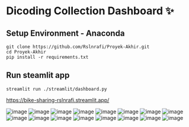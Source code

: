 # Dicoding Collection Dashboard ✨

## Setup Environment - Anaconda
```
git clone https://github.com/Rslnrafi/Proyek-Akhir.git
cd Proyek-Akhir
pip install -r requirements.txt
```

## Run steamlit app
```
streamlit run ./streamlit/dashboard.py
```
https://bike-sharing-rslnrafi.streamlit.app/

![image](https://github.com/user-attachments/assets/4645ce7b-046d-49f6-b346-57a78eaacd29)
![image](https://github.com/user-attachments/assets/e1259ecd-9a76-45b5-9d92-c0625c82d120)
![image](https://github.com/user-attachments/assets/c2b29dfd-fbd5-4367-883d-5e6548e24a7a)
![image](https://github.com/user-attachments/assets/00ca46dc-7f63-4f3d-9ed9-afde715c6cda)
![image](https://github.com/user-attachments/assets/09c40e95-4a50-4f72-a357-d29e28d98b21)
![image](https://github.com/user-attachments/assets/cb47ecf3-695a-4030-974e-540232fc4ec1)
![image](https://github.com/user-attachments/assets/6bb1ceb3-b721-4777-87ac-3a4299a32bfa)
![image](https://github.com/user-attachments/assets/25ddc6b3-bc31-465b-ba2d-c8d50a412f6f)
![image](https://github.com/user-attachments/assets/aa9ee7ab-3472-46fc-9832-4eb7191f72e8)
![image](https://github.com/user-attachments/assets/b6ccde75-9959-4f3f-aae3-88760d5057da)
![image](https://github.com/user-attachments/assets/a9d93854-9101-43d4-a161-8e4b4246f80e)
![image](https://github.com/user-attachments/assets/a4817b3c-36f1-4962-8ce2-8a0c09639fbb)
![image](https://github.com/user-attachments/assets/63f8de97-36d7-4001-a4fa-52856909a474)
![image](https://github.com/user-attachments/assets/e7d6a723-55e8-4cbf-9846-00ae2a10a191)
![image](https://github.com/user-attachments/assets/2812b52f-c746-419c-bf9f-298a03a16128)
![image](https://github.com/user-attachments/assets/1dccd51f-99e9-41c8-9249-7c68b86ea9aa)
